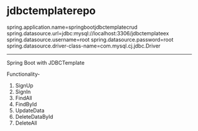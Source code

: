 # jdbctemplaterepo

spring.application.name=springbootjdbctemplatecrud
spring.datasource.url=jdbc:mysql://localhost:3306/jdbctemplateex
spring.datasource.username=root
spring.datasource.password=root
spring.datasource.driver-class-name=com.mysql.cj.jdbc.Driver


---------------------------------

Spring Boot with JDBCTemplate

Functionality-
1. SignUp
2. SignIn
3. FindAll
4. FindById
5. UpdateData
6. DeleteDataById
7. DeleteAll